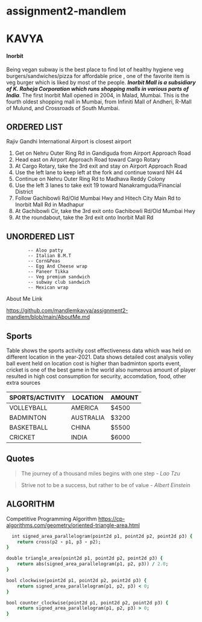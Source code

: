 # assignment2-mandlem
# KAVYA #
#### Inorbit
Being vegan subway is the best place to find lot of healthy hygiene veg burgers/sandwiches/pizza for affordable price , one of the favorite item is veg burger which is liked by most of the people.
***Inorbit Mall is a subsidiary of K. Raheja Corporation which runs shopping malls in various parts of India***. The first Inorbit Mall opened in 2004, in Malad, Mumbai. This is the fourth oldest shopping mall in Mumbai, from Infiniti Mall of Andheri, R-Mall of Mulund, and Crossroads of South Mumbai.

<section>

## ORDERED LIST

Rajiv Gandhi International Airport is closest airport 
1. Get on Nehru Outer Ring Rd in Gandiguda from Airport Approach Road  
2. Head east on Airport Approach Road toward Cargo Rotary  
3. At Cargo Rotary, take the 3rd exit and stay on Airport Approach Road  
4. Use the left lane to keep left at the fork and continue toward NH 44  
5. Continue on Nehru Outer Ring Rd to Madhava Reddy Colony  
6. Use the left 3 lanes to take exit 19 toward Nanakramguda/Financial District  
7. Follow Gachibowli Rd/Old Mumbai Hwy and Hitech City Main Rd to Inorbit Mall Rd in Madhapur  
8. At Gachibowli Cir, take the 3rd exit onto Gachibowli Rd/Old Mumbai Hwy   
9. At the roundabout, take the 3rd exit onto Inorbit Mall Rd   

## UNORDERED LIST 

            -- Aloo patty
            -- Italian B.M.T
            -- Corn&Peas
            -- Egg And Cheese wrap
            -- Paneer Tikka
            -- Veg premium sandwich
            -- subway club sandwich
            -- Mexican wrap


</section>


About Me Link  



https://github.com/mandlemkavya/assignment2-mandlem/blob/main/AboutMe.md

<section>

## Sports
Table shows the sports activity cost effectiveness data which was held on different location in the year-2021. Data shows detailed cost analysis volley ball event held on location cost is higher than badminton sports event, cricket is one of the best game in the world also numerous amount of player resulted in high cost consumption for security, accomdation, food, other extra sources

| SPORTS/ACTIVITY | LOCATION | AMOUNT |
| ------------- | ------------- | ------------- |
| VOLLEYBALL  | AMERICA  | $4500  |
| BADMINTON  | AUSTRALIA  | $3200  |
| BASKETBALL  | CHINA  | $5500  |
| CRICKET  | INDIA  | $6000  |

</section>

<section>

## Quotes
> The journey of a thousand miles begins with one step
<i> - Lao Tzu </i>

> Strive not to be a success, but rather to be of value
<i> - Albert Einstein </i>

</section>

<section>

  ## ALGORITHM

  Competitive Programming Algorithm <https://cp-algorithms.com/geometry/oriented-triangle-area.html> 

 
```ruby
  int signed_area_parallelogram(point2d p1, point2d p2, point2d p3) {
    return cross(p2 - p1, p3 - p2);
}

double triangle_area(point2d p1, point2d p2, point2d p3) {
    return abs(signed_area_parallelogram(p1, p2, p3)) / 2.0;
}

bool clockwise(point2d p1, point2d p2, point2d p3) {
    return signed_area_parallelogram(p1, p2, p3) < 0;
}

bool counter_clockwise(point2d p1, point2d p2, point2d p3) {
    return signed_area_parallelogram(p1, p2, p3) > 0;
}
```
 
</section>